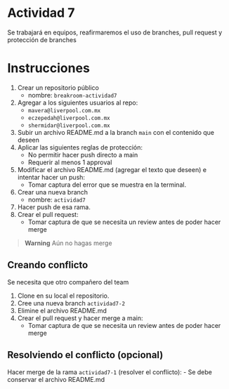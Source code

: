 # Actividad 7
Se trabajará en equipos, reafirmaremos el uso de branches, pull request y
protección de branches

# Instrucciones
1. Crear un repositorio público
      - nombre: `breakroom-actividad7`
2. Agregar a los siguientes usuarios al repo:
      - `mavera@liverpool.com.mx`
      - `eczepedah@liverpool.com.mx`
      - `shermidar@liverpool.com.mx`
3. Subir un archivo README.md a la branch `main` con el contenido que deseen
4. Aplicar las siguientes reglas de protección:
      - No permitir hacer push directo a main
      - Requerir al menos 1 approval
5. Modificar el archivo README.md (agregar el texto que deseen) e intentar hacer un push:
      - Tomar captura del error que se muestra en la terminal.
6. Crear una nueva branch
      - nombre: `actividad7`
7. Hacer push de esa rama.
8. Crear el pull request:
      - Tomar captura de que se necesita un review antes de poder hacer merge
> **Warning**
> Aún no hagas merge

## Creando conflicto
Se necesita que otro compañero del team
1. Clone en su local el repositorio.
2. Cree una nueva branch `actividad7-2`
3. Elimine el archivo README.md
4. Crear el pull request y hacer merge a main:
      - Tomar captura de que se necesita un review antes de poder hacer merge

## Resolviendo el conflicto (opcional)
Hacer merge de la rama `actividad7-1` (resolver el conflicto):
      - Se debe conservar el archivo README.md
